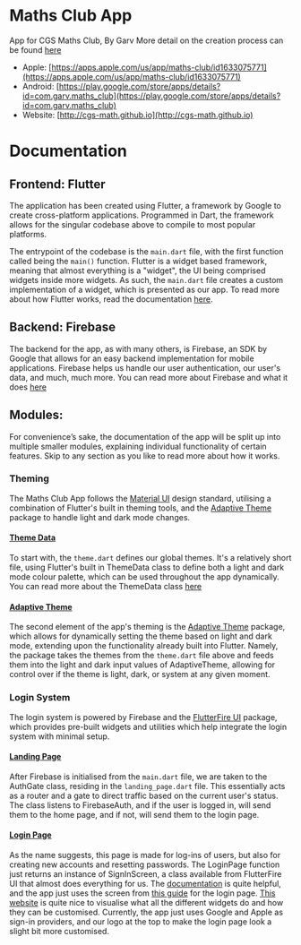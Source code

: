 # Maths Club App

App for CGS Maths Club, By Garv
More detail on the creation process can be found [here](https://github.com/garv-shah/software-dev)

- Apple: [https://apps.apple.com/us/app/maths-club/id1633075771](https://apps.apple.com/us/app/maths-club/id1633075771)
- Android: [https://play.google.com/store/apps/details?id=com.garv.maths_club](https://play.google.com/store/apps/details?id=com.garv.maths_club)
- Website: [http://cgs-math.github.io](http://cgs-math.github.io)

# Documentation

## Frontend: Flutter

The application has been created using Flutter, a framework by Google to create cross-platform applications. Programmed
in Dart, the framework allows for the singular codebase above to compile to most popular platforms.

The entrypoint of the codebase is the `main.dart` file, with the first function called being the `main()` function.
Flutter is a widget based framework, meaning that almost everything is a "widget", the UI being comprised widgets inside
more widgets. As such, the `main.dart` file creates a custom implementation of a widget, which is presented as our app.
To read more about how Flutter works, read the documentation [here](https://docs.flutter.dev).

## Backend: Firebase

The backend for the app, as with many others, is Firebase, an SDK by Google that allows for an easy backend
implementation for mobile applications. Firebase helps us handle our user authentication, our user's data, and much,
much more. You can read more about Firebase and what it does [here](https://firebase.google.com/docs)

## Modules:

For convenience’s sake, the documentation of the app will be split up into multiple smaller modules, explaining
individual functionality of certain features. Skip to any section as you like to read more about how it works.

### Theming

The Maths Club App follows the [Material UI](https://material.io/design) design standard, utilising a combination of
Flutter's built in theming tools, and the [Adaptive Theme](https://pub.dev/packages/adaptive_theme) package to handle
light and dark mode changes.

#### [Theme Data](lib/utils/theme.dart)

To start with, the `theme.dart` defines our global themes. It's a relatively short file, using Flutter's built in
ThemeData class to define both a light and dark mode colour palette, which can be used throughout the app dynamically.
You can read more about the ThemeData class [here](https://api.flutter.dev/flutter/material/ThemeData-class.html)

#### [Adaptive Theme](lib/main.dart)

The second element of the app's theming is the [Adaptive Theme](https://pub.dev/packages/adaptive_theme) package, which
allows for dynamically setting the theme based on light and dark mode, extending upon the functionality already built
into Flutter. Namely, the package takes the themes from the `theme.dart` file above and feeds them into the light and
dark input values of AdaptiveTheme, allowing for control over if the theme is light, dark, or system at any given
moment.

### Login System

The login system is powered by Firebase and the [FlutterFire UI](https://pub.dev/packages/flutterfire_ui) package, which
provides pre-built widgets and utilities which help integrate the login system with minimal setup.

#### [Landing Page](lib/screens/auth/landing_page.dart)

After Firebase is initialised from the `main.dart` file, we are taken to the AuthGate class, residing in
the `landing_page.dart` file. This essentially acts as a router and a gate to direct traffic based on the current user's
status. The class listens to FirebaseAuth, and if the user is logged in, will send them to the home page, and if not,
will send them to the login page.

#### [Login Page](lib/screens/auth/login_page.dart)

As the name suggests, this page is made for log-ins of users, but also for creating new accounts and resetting
passwords. The LoginPage function just returns an instance of SignInScreen, a class available from FlutterFire UI that
almost does everything for us. The [documentation](https://firebase.flutter.dev/docs/ui/overview/) is quite helpful, and
the app just uses the screen
from [this guide](https://firebase.flutter.dev/docs/ui/auth/integrating-your-first-screen) for the login
page. [This website](https://flutterfire-ui.web.app/) is quite nice to visualise what all the different widgets do and
how they can be customised. Currently, the app just uses Google and Apple as sign-in providers, and our logo at the top
to make the login page look a slight bit more customised.
